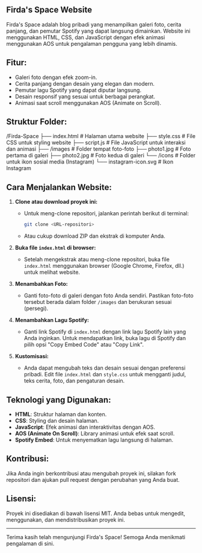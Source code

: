 ## Firda's Space Website

Firda's Space adalah blog pribadi yang menampilkan galeri foto, cerita panjang, dan pemutar Spotify yang dapat langsung dimainkan. Website ini menggunakan HTML, CSS, dan JavaScript dengan efek animasi menggunakan AOS untuk pengalaman pengguna yang lebih dinamis.

## Fitur:
- Galeri foto dengan efek zoom-in.
- Cerita panjang dengan desain yang elegan dan modern.
- Pemutar lagu Spotify yang dapat diputar langsung.
- Desain responsif yang sesuai untuk berbagai perangkat.
- Animasi saat scroll menggunakan AOS (Animate on Scroll).

## Struktur Folder:
/Firda-Space ├── index.html # Halaman utama website ├── style.css # File CSS untuk styling website ├── script.js # File JavaScript untuk interaksi dan animasi ├── /images # Folder tempat foto-foto ├── photo1.jpg # Foto pertama di galeri ├── photo2.jpg # Foto kedua di galeri └── /icons # Folder untuk ikon sosial media (Instagram) └── instagram-icon.svg # Ikon Instagram


## Cara Menjalankan Website:

1. **Clone atau download proyek ini:**
   - Untuk meng-clone repositori, jalankan perintah berikut di terminal:
     ```bash
     git clone <URL-repositori>
     ```
   - Atau cukup download ZIP dan ekstrak di komputer Anda.

2. **Buka file `index.html` di browser:**
   - Setelah mengekstrak atau meng-clone repositori, buka file `index.html` menggunakan browser (Google Chrome, Firefox, dll.) untuk melihat website.

3. **Menambahkan Foto:**
   - Ganti foto-foto di galeri dengan foto Anda sendiri. Pastikan foto-foto tersebut berada dalam folder `/images` dan berukuran sesuai (persegi).

4. **Menambahkan Lagu Spotify:**
   - Ganti link Spotify di `index.html` dengan link lagu Spotify lain yang Anda inginkan. Untuk mendapatkan link, buka lagu di Spotify dan pilih opsi "Copy Embed Code" atau "Copy Link".

5. **Kustomisasi:**
   - Anda dapat mengubah teks dan desain sesuai dengan preferensi pribadi. Edit file `index.html` dan `style.css` untuk mengganti judul, teks cerita, foto, dan pengaturan desain.

## Teknologi yang Digunakan:
- **HTML**: Struktur halaman dan konten.
- **CSS**: Styling dan desain halaman.
- **JavaScript**: Efek animasi dan interaktivitas dengan AOS.
- **AOS (Animate On Scroll)**: Library animasi untuk efek saat scroll.
- **Spotify Embed**: Untuk menyematkan lagu langsung di halaman.

## Kontribusi:
Jika Anda ingin berkontribusi atau mengubah proyek ini, silakan fork repositori dan ajukan pull request dengan perubahan yang Anda buat.

## Lisensi:
Proyek ini disediakan di bawah lisensi MIT. Anda bebas untuk mengedit, menggunakan, dan mendistribusikan proyek ini.

---

Terima kasih telah mengunjungi Firda's Space! Semoga Anda menikmati pengalaman di sini.




